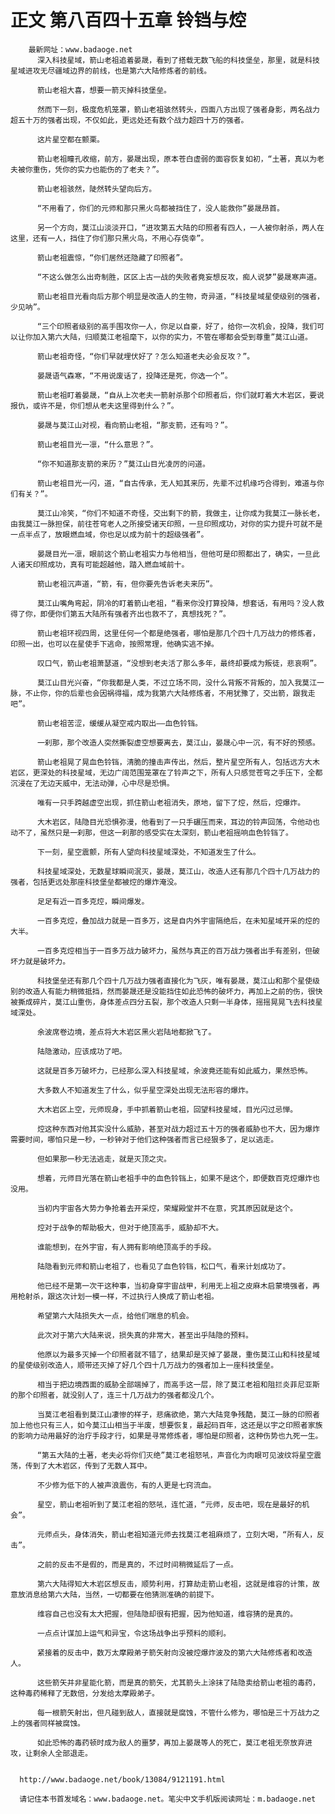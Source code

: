 # 正文 第八百四十五章 铃铛与焢
        最新网址：www.badaoge.net
          深入科技星域，箭山老祖追着晏晟，看到了搭载无数飞船的科技堡垒，那里，就是科技星域进攻无尽疆域边界的前线，也是第六大陆修炼者的前线。
      
          箭山老祖大喜，想要一箭灭掉科技堡垒。
      
          然而下一刻，极度危机笼罩，箭山老祖骇然转头，四面八方出现了强者身影，两名战力超五十万的强者出现，不仅如此，更远处还有数个战力超四十万的强者。
      
          这片星空都在颤栗。
      
          箭山老祖瞳孔收缩，前方，晏晟出现，原本苍白虚弱的面容恢复如初，“土著，真以为老夫被你重伤，凭你的实力也能伤的了老夫？”。
      
          箭山老祖骇然，陡然转头望向后方。
      
          “不用看了，你们的元师和那只黑火鸟都被挡住了，没人能救你”晏晟昂首。
      
          另一个方向，莫江山淡淡开口，“进攻第五大陆的印照者有四人，一人被你射杀，两人在这里，还有一人，挡住了你们那只黑火鸟，不用心存侥幸”。
      
          箭山老祖震惊，“你们居然还隐藏了印照者”。
      
          “不这么做怎么出奇制胜，区区上古一战的失败者竟妄想反攻，痴人说梦”晏晟寒声道。
      
          箭山老祖目光看向后方那个明显是改造人的生物，奇异道，“科技星域星使级别的强者，少见呐”。
      
          “三个印照者级别的高手围攻你一人，你足以自豪，好了，给你一次机会，投降，我们可以让你加入第六大陆，归顺莫江老祖麾下，以你的实力，不管在哪都会受到尊重”莫江山道。
      
          箭山老祖奇怪，“你们早就埋伏好了？怎么知道老夫必会反攻？”。
      
          晏晟语气森寒，“不用说废话了，投降还是死，你选一个”。
      
          箭山老祖盯着晏晟，“自从上次老夫一箭射杀那个印照者后，你们就盯着大木岩区，要说报仇，或许不是，你们想从老夫这里得到什么？”。
      
          晏晟与莫江山对视，看向箭山老祖，“那支箭，还有吗？”。
      
          箭山老祖目光一凛，“什么意思？”。
      
          “你不知道那支箭的来历？”莫江山目光凌厉的问道。
      
          箭山老祖目光一闪，道，“自古传承，无人知其来历，先辈不过机缘巧合得到，难道与你们有关？”。
      
          莫江山冷笑，“你们不知道不奇怪，交出剩下的箭，我做主，让你成为我莫江一脉长老，由我莫江一脉担保，前往苍穹老人之所接受诸天印照，一旦印照成功，对你的实力提升可就不是一点半点了，放眼燃血域，你也足以成为前十的超级强者”。
      
          晏晟目光一凛，眼前这个箭山老祖实力与他相当，但他可是印照都出了，确实，一旦此人诸天印照成功，真有可能超越他，踏入燃血域前十。
      
          箭山老祖沉声道，“箭，有，但你要先告诉老夫来历”。
      
          莫江山嘴角弯起，阴冷的盯着箭山老祖，“看来你没打算投降，想套话，有用吗？没人救得了你，即便你们第五大陆所有强者齐出也救不了，真想找死？”。
      
          箭山老祖环视四周，这里任何一个都是绝强者，哪怕是那几个四十几万战力的修炼者，印照一出，也可以在星使手下逃命，按照常理，他确实逃不掉。
      
          叹口气，箭山老祖萧瑟道，“没想到老夫活了那么多年，最终却要成为叛徒，悲哀啊”。
      
          莫江山目光兴奋，“你我都是人类，不过立场不同，没什么背叛不背叛的，加入我莫江一脉，不止你，你的后辈也会因祸得福，成为我第六大陆修炼者，不用犹豫了，交出箭，跟我走吧”。
      
          箭山老祖苦涩，缓缓从凝空戒内取出——血色铃铛。
      
          一刹那，那个改造人突然撕裂虚空想要离去，莫江山，晏晟心中一沉，有不好的预感。
      
          箭山老祖晃了晃血色铃铛，清脆的撞击声传出，然后，整片星空所有人，包括远方大木岩区，更深处的科技星域，无边广阔范围笼罩在了铃声之下，所有人只感觉苍穹之手压下，全都沉浸在了无边天威中，无法动弹，心中尽是恐惧。
      
          唯有一只手跨越虚空出现，抓住箭山老祖消失，原地，留下了焢，然后，焢爆炸。
      
          大木岩区，陆隐目光恐惧弥漫，他看到了一只手碾压而来，耳边的铃声回荡，令他动也动不了，虽然只是一刹那，但这一刹那的感受实在太深刻，箭山老祖摇响血色铃铛了。
      
          下一刻，星空震颤，所有人望向科技星域深处，不知道发生了什么。
      
          科技星域深处，无数星球瞬间泯灭，晏晟，莫江山，改造人还有那几个四十几万战力的强者，包括更远处那座科技堡垒都被焢的爆炸淹没。
      
          足足有近一百多克焢，瞬间爆发。
      
          一百多克焢，叠加战力就是一百多万，这是自内外宇宙隔绝后，在未知星域开采的焢的大半。
      
          一百多克焢相当于一百多万战力破坏力，虽然与真正的百万战力强者出手有差别，但破坏力就是破坏力。
      
          科技堡垒还有那几个四十几万战力强者直接化为飞灰，唯有晏晟，莫江山和那个星使级别的改造人有能力稍微抵挡，然而晏晟还是没能挡住如此恐怖的破坏力，再加上之前的伤，很快被撕成碎片，莫江山重伤，身体差点四分五裂，那个改造人只剩一半身体，摇摇晃晃飞去科技星域深处。
      
          余波席卷边境，差点将大木岩区黑火岩陆地都掀飞了。
      
          陆隐激动，应该成功了吧。
      
          这就是百多万破坏力，已经那么深入科技星域，余波竟还能有如此威力，果然恐怖。
      
          大多数人不知道发生了什么，似乎星空深处出现无法形容的爆炸。
      
          大木岩区上空，元师现身，手中抓着箭山老祖，回望科技星域，目光闪过忌惮。
      
          焢这种东西对他其实没什么威胁，甚至对战力超过五十万的强者威胁也不大，因为爆炸需要时间，哪怕只是一秒，一秒钟对于他们这种强者而言已经狠多了，足以逃走。
      
          但如果那一秒无法逃走，就是灭顶之灾。
      
          想着，元师目光落在箭山老祖手中的血色铃铛上，如果不是这个，即便数百克焢爆炸也没用。
      
          当初内宇宙各大势力争抢着去开采焢，荣耀殿堂并不在意，究其原因就是这个。
      
          焢对于战争的帮助极大，但对于绝顶高手，威胁却不大。
      
          谁能想到，在外宇宙，有人拥有影响绝顶高手的手段。
      
          陆隐看到元师和箭山老祖了，也看见了血色铃铛，松口气，看来计划成功了。
      
          他已经不是第一次干这种事，当初身穿宇宙战甲，利用无上祖之皮麻木启蒙境强者，再用枪射杀，跟这次计划一模一样，不过执行人换成了箭山老祖。
      
          希望第六大陆损失大一点，给他们喘息的机会。
      
          此次对于第六大陆来说，损失真的非常大，甚至出乎陆隐的预料。
      
          他原以为最多灭掉一个印照者就不错了，结果却是灭掉了晏晟，重伤莫江山和科技星域的星使级别改造人，顺带还灭掉了好几个四十几万战力的强者加上一座科技堡垒。
      
          相当于把边境西面的威胁全部端掉了，而高手这一层，除了莫江老祖和阻拦炎菲尼亚斯的那个印照者，就没别人了，连三十几万战力的强者都没几个。
      
          当莫江老祖看到莫江山凄惨的样子，悲痛欲绝，第六大陆竞争残酷，莫江一脉的印照者加上他也只有三人，如今莫江山相当于半废，想要恢复，最起码百年，这还是以宇之印照者家族的影响力动用最好的治疗手段才行，如果是寻常修炼者，哪怕是印照者，这种伤势也九死一生。
      
          “第五大陆的土著，老夫必将你们灭绝”莫江老祖怒吼，声音化为肉眼可见波纹将星空震荡，传到了大木岩区，传到了无数人耳中。
      
          不少修为低下的人被声浪震伤，有的人更是七窍流血。
      
          星空，箭山老祖听到了莫江老祖的怒吼，连忙道，“元师，反击吧，现在是最好的机会”。
      
          元师点头，身体消失，箭山老祖知道元师去找莫江老祖麻烦了，立刻大喝，“所有人，反击”。
      
          之前的反击不是假的，而是真的，不过时间稍微延后了一点。
      
          第六大陆得知大木岩区想反击，顺势利用，打算劫走箭山老祖，这就是维容的计策，故意放消息给第六大陆，当然，一切都要在他猜测准确的前提下。
      
          维容自己也没有太大把握，但陆隐却很有把握，因为他知道，维容猜的是真的。
      
          一点点计谋加上运气和异宝，令这场战争出乎预料的顺利。
      
          紧接着的反击中，数万太摩殿弟子箭矢射向没被焢爆炸波及的第六大陆修炼者和改造人。
      
          这些箭矢并非星能化箭，而是真的箭矢，尤其箭头上涂抹了陆隐卖给箭山老祖的毒药，这种毒药稀释了无数倍，分发给太摩殿弟子。
      
          每一根箭矢射出，但凡碰到敌人，直接就是腐蚀，不管什么修为，哪怕是三十万战力之上的强者同样被腐蚀。
      
          如此恐怖的毒药顿时成为敌人的噩梦，再加上晏晟等人的死亡，莫江老祖无奈放弃进攻，让剩余人全部退走。
      
      
      http://www.badaoge.net/book/13084/9121191.html
      
      请记住本书首发域名：www.badaoge.net。笔尖中文手机版阅读网址：m.badaoge.net